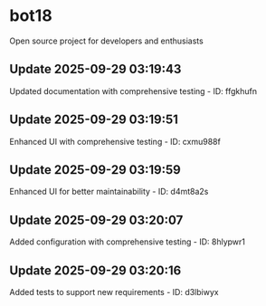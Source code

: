 # bot18
Open source project for developers and enthusiasts

## Update 2025-09-29 03:19:43
Updated documentation with comprehensive testing - ID: ffgkhufn


## Update 2025-09-29 03:19:51
Enhanced UI with comprehensive testing - ID: cxmu988f


## Update 2025-09-29 03:19:59
Enhanced UI for better maintainability - ID: d4mt8a2s


## Update 2025-09-29 03:20:07
Added configuration with comprehensive testing - ID: 8hlypwr1


## Update 2025-09-29 03:20:16
Added tests to support new requirements - ID: d3lbiwyx

